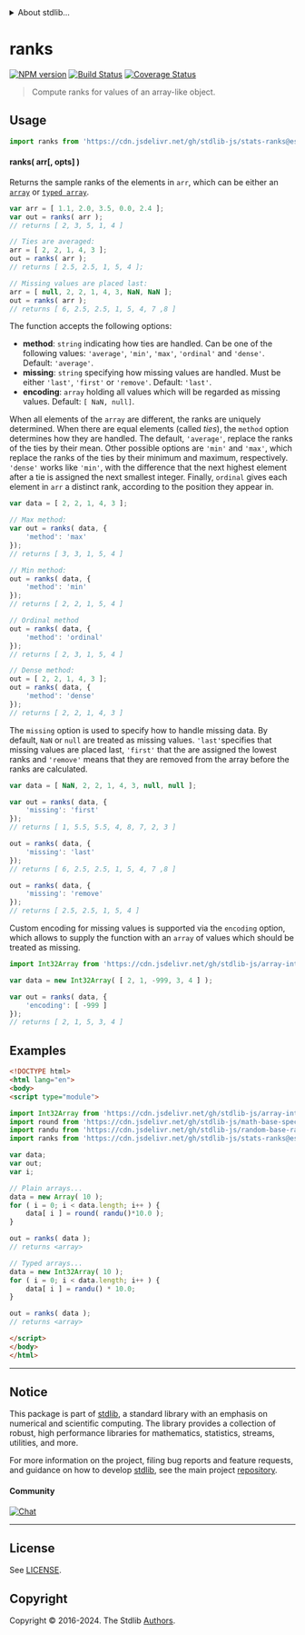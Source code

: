 <!--

@license Apache-2.0

Copyright (c) 2018 The Stdlib Authors.

Licensed under the Apache License, Version 2.0 (the "License");
you may not use this file except in compliance with the License.
You may obtain a copy of the License at

   http://www.apache.org/licenses/LICENSE-2.0

Unless required by applicable law or agreed to in writing, software
distributed under the License is distributed on an "AS IS" BASIS,
WITHOUT WARRANTIES OR CONDITIONS OF ANY KIND, either express or implied.
See the License for the specific language governing permissions and
limitations under the License.

-->


<details>
  <summary>
    About stdlib...
  </summary>
  <p>We believe in a future in which the web is a preferred environment for numerical computation. To help realize this future, we've built stdlib. stdlib is a standard library, with an emphasis on numerical and scientific computation, written in JavaScript (and C) for execution in browsers and in Node.js.</p>
  <p>The library is fully decomposable, being architected in such a way that you can swap out and mix and match APIs and functionality to cater to your exact preferences and use cases.</p>
  <p>When you use stdlib, you can be absolutely certain that you are using the most thorough, rigorous, well-written, studied, documented, tested, measured, and high-quality code out there.</p>
  <p>To join us in bringing numerical computing to the web, get started by checking us out on <a href="https://github.com/stdlib-js/stdlib">GitHub</a>, and please consider <a href="https://opencollective.com/stdlib">financially supporting stdlib</a>. We greatly appreciate your continued support!</p>
</details>

# ranks

[![NPM version][npm-image]][npm-url] [![Build Status][test-image]][test-url] [![Coverage Status][coverage-image]][coverage-url] <!-- [![dependencies][dependencies-image]][dependencies-url] -->

> Compute ranks for values of an array-like object.



<section class="usage">

## Usage

```javascript
import ranks from 'https://cdn.jsdelivr.net/gh/stdlib-js/stats-ranks@esm/index.mjs';
```

#### ranks( arr\[, opts] )

Returns the sample ranks of the elements in `arr`, which can be either an [`array`][mdn-array] or [`typed array`][mdn-typed-array].

```javascript
var arr = [ 1.1, 2.0, 3.5, 0.0, 2.4 ];
var out = ranks( arr );
// returns [ 2, 3, 5, 1, 4 ]

// Ties are averaged:
arr = [ 2, 2, 1, 4, 3 ];
out = ranks( arr );
// returns [ 2.5, 2.5, 1, 5, 4 ];

// Missing values are placed last:
arr = [ null, 2, 2, 1, 4, 3, NaN, NaN ];
out = ranks( arr );
// returns [ 6, 2.5, 2.5, 1, 5, 4, 7 ,8 ]
```

The function accepts the following options:

-   **method**: `string` indicating how ties are handled. Can be one of the following values: `'average'`, `'min'`, `'max'`, `'ordinal'` and `'dense'`.  Default: `'average'`.
-   **missing**: `string` specifying how missing values are handled. Must be either `'last'`, `'first'` or `'remove'`. Default: `'last'`.
-   **encoding**: `array` holding all values which will be regarded as missing values. Default: `[ NaN, null]`.

When all elements of the `array` are different, the ranks are uniquely determined. When there are equal elements (called _ties_), the `method` option determines how they are handled. The default, `'average'`, replace the ranks of the ties by their mean. Other possible options are `'min'` and `'max'`, which replace the ranks of the ties by their minimum and maximum, respectively. `'dense'` works like `'min'`, with the difference that the next highest element after a tie is assigned the next smallest integer. Finally, `ordinal` gives each element in `arr` a distinct rank, according to the position they appear in.

```javascript
var data = [ 2, 2, 1, 4, 3 ];

// Max method:
var out = ranks( data, {
    'method': 'max'
});
// returns [ 3, 3, 1, 5, 4 ]

// Min method:
out = ranks( data, {
    'method': 'min'
});
// returns [ 2, 2, 1, 5, 4 ]

// Ordinal method
out = ranks( data, {
    'method': 'ordinal'
});
// returns [ 2, 3, 1, 5, 4 ]

// Dense method:
out = [ 2, 2, 1, 4, 3 ];
out = ranks( data, {
    'method': 'dense'
});
// returns [ 2, 2, 1, 4, 3 ]
```

The `missing` option is used to specify how to handle missing data. By default, `NaN` or `null` are treated as missing values. `'last'`specifies that missing values are placed last, `'first'` that the are assigned the lowest ranks and `'remove'` means that they are removed from the array before the ranks are calculated.

```javascript
var data = [ NaN, 2, 2, 1, 4, 3, null, null ];

var out = ranks( data, {
    'missing': 'first'
});
// returns [ 1, 5.5, 5.5, 4, 8, 7, 2, 3 ]

out = ranks( data, {
    'missing': 'last'
});
// returns [ 6, 2.5, 2.5, 1, 5, 4, 7 ,8 ]

out = ranks( data, {
    'missing': 'remove'
});
// returns [ 2.5, 2.5, 1, 5, 4 ]
```

Custom encoding for missing values is supported via the `encoding` option, which allows to supply the function with an `array` of values which should be treated as missing.

```javascript
import Int32Array from 'https://cdn.jsdelivr.net/gh/stdlib-js/array-int32@esm/index.mjs';

var data = new Int32Array( [ 2, 1, -999, 3, 4 ] );

var out = ranks( data, {
    'encoding': [ -999 ]
});
// returns [ 2, 1, 5, 3, 4 ]
```

</section>

<!-- /.usage -->

<section class="examples">

## Examples

<!-- eslint no-undef: "error" -->

```html
<!DOCTYPE html>
<html lang="en">
<body>
<script type="module">

import Int32Array from 'https://cdn.jsdelivr.net/gh/stdlib-js/array-int32@esm/index.mjs';
import round from 'https://cdn.jsdelivr.net/gh/stdlib-js/math-base-special-round@esm/index.mjs';
import randu from 'https://cdn.jsdelivr.net/gh/stdlib-js/random-base-randu@esm/index.mjs';
import ranks from 'https://cdn.jsdelivr.net/gh/stdlib-js/stats-ranks@esm/index.mjs';

var data;
var out;
var i;

// Plain arrays...
data = new Array( 10 );
for ( i = 0; i < data.length; i++ ) {
    data[ i ] = round( randu()*10.0 );
}

out = ranks( data );
// returns <array>

// Typed arrays...
data = new Int32Array( 10 );
for ( i = 0; i < data.length; i++ ) {
    data[ i ] = randu() * 10.0;
}

out = ranks( data );
// returns <array>

</script>
</body>
</html>
```

</section>

<!-- /.examples -->

<section class="references">

</section>

<!-- /.references -->

<!-- Section for related `stdlib` packages. Do not manually edit this section, as it is automatically populated. -->

<section class="related">

</section>

<!-- /.related -->

<!-- Section for all links. Make sure to keep an empty line after the `section` element and another before the `/section` close. -->


<section class="main-repo" >

* * *

## Notice

This package is part of [stdlib][stdlib], a standard library with an emphasis on numerical and scientific computing. The library provides a collection of robust, high performance libraries for mathematics, statistics, streams, utilities, and more.

For more information on the project, filing bug reports and feature requests, and guidance on how to develop [stdlib][stdlib], see the main project [repository][stdlib].

#### Community

[![Chat][chat-image]][chat-url]

---

## License

See [LICENSE][stdlib-license].


## Copyright

Copyright &copy; 2016-2024. The Stdlib [Authors][stdlib-authors].

</section>

<!-- /.stdlib -->

<!-- Section for all links. Make sure to keep an empty line after the `section` element and another before the `/section` close. -->

<section class="links">

[npm-image]: http://img.shields.io/npm/v/@stdlib/stats-ranks.svg
[npm-url]: https://npmjs.org/package/@stdlib/stats-ranks

[test-image]: https://github.com/stdlib-js/stats-ranks/actions/workflows/test.yml/badge.svg?branch=v0.2.1
[test-url]: https://github.com/stdlib-js/stats-ranks/actions/workflows/test.yml?query=branch:v0.2.1

[coverage-image]: https://img.shields.io/codecov/c/github/stdlib-js/stats-ranks/main.svg
[coverage-url]: https://codecov.io/github/stdlib-js/stats-ranks?branch=main

<!--

[dependencies-image]: https://img.shields.io/david/stdlib-js/stats-ranks.svg
[dependencies-url]: https://david-dm.org/stdlib-js/stats-ranks/main

-->

[chat-image]: https://img.shields.io/gitter/room/stdlib-js/stdlib.svg
[chat-url]: https://app.gitter.im/#/room/#stdlib-js_stdlib:gitter.im

[stdlib]: https://github.com/stdlib-js/stdlib

[stdlib-authors]: https://github.com/stdlib-js/stdlib/graphs/contributors

[umd]: https://github.com/umdjs/umd
[es-module]: https://developer.mozilla.org/en-US/docs/Web/JavaScript/Guide/Modules

[deno-url]: https://github.com/stdlib-js/stats-ranks/tree/deno
[deno-readme]: https://github.com/stdlib-js/stats-ranks/blob/deno/README.md
[umd-url]: https://github.com/stdlib-js/stats-ranks/tree/umd
[umd-readme]: https://github.com/stdlib-js/stats-ranks/blob/umd/README.md
[esm-url]: https://github.com/stdlib-js/stats-ranks/tree/esm
[esm-readme]: https://github.com/stdlib-js/stats-ranks/blob/esm/README.md
[branches-url]: https://github.com/stdlib-js/stats-ranks/blob/main/branches.md

[stdlib-license]: https://raw.githubusercontent.com/stdlib-js/stats-ranks/main/LICENSE

[mdn-array]: https://developer.mozilla.org/en-US/docs/Web/JavaScript/Reference/Global_Objects/Array

[mdn-typed-array]: https://developer.mozilla.org/en-US/docs/Web/JavaScript/Typed_arrays

</section>

<!-- /.links -->
